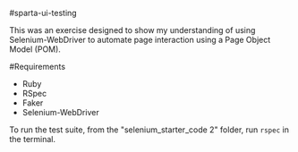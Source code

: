 #sparta-ui-testing

This was an exercise designed to show my understanding of using Selenium-WebDriver to automate page interaction using a Page Object Model (POM).

#Requirements
- Ruby
- RSpec
- Faker
- Selenium-WebDriver

To run the test suite, from the "selenium_starter_code 2" folder, run `rspec` in the terminal.
